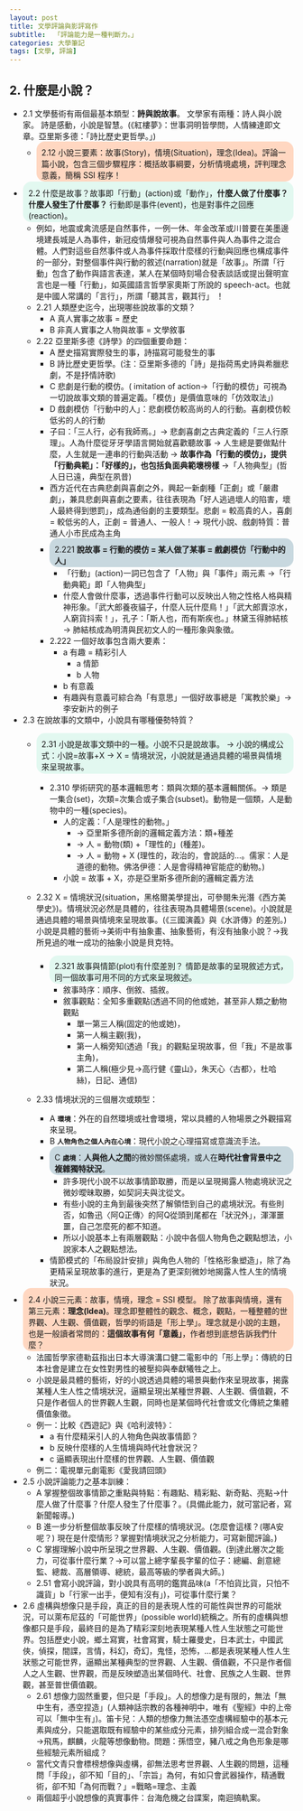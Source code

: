 ```yaml
---
layout: post
title: 文學評論與影評寫作
subtitle:  「評論能力是一種判斷力。」
categories: 大學筆記
tags: [文學, 評論]
---
```


## 2. 什麼是小說？

- 2.1 文學藝術有兩個最基本類型：**詩與說故事**。
    文學家有兩種：詩人與小說家。
    詩是感動，小說是智慧。(《紅樓夢》：世事洞明皆學問，人情練達即文章。亞里斯多德：「詩比歷史更哲學。」)
    - <span style="background-color: #ffd7c1; display: block; padding: 2% 2% 0.5% 2%; border-radius: 15px;">2.12 小說三要素：故事(Story)，情境(Situation)，理念(Idea)。評論一篇小說，包含三個步驟程序：概括故事綱要，分析情境處境，評判理念意義，簡稱 SSI 程序！</span>
- <span style="background-color: #e2f8f0; display: block; padding: 2% 2% 0.5% 2%; border-radius: 15px;">2.2 什麼是故事？故事即「行動」(action)或「動作」，**什麼人做了什麼事？什麼人發生了什麼事？** 行動即是事件(event)，也是對事件之回應(reaction)。</span>
    - 例如，地震或禽流感是自然事件，一例一休、年金改革或川普要在美墨邊境建長城是人為事件，新冠疫情爆發可視為自然事件與人為事件之混合體。人們對這些自然事件或人為事件採取什麼樣的行動與回應也構成事件的一部分，對整個事件與行動的敘述(narration)就是「故事」。所謂「行動」包含了動作與語言表達，某人在某個時刻場合發表談話或提出聲明宣言也是一種「行動」，如英國語言哲學家奧斯丁所說的 speech-act。也就是中國人常講的「言行」，所謂「聽其言，觀其行」 ！
    - 2.21 人類歷史迄今，出現哪些說故事的文類？
        - A 真人實事之故事 = 歷史
        - B 非真人實事之人物與故事 = 文學敘事
    - 2.22 亞里斯多德《詩學》的四個重要命題：
        - A 歷史描寫實際發生的事，詩描寫可能發生的事
        - B 詩比歷史更哲學。(注：亞里斯多德的「詩」是指荷馬史詩與希臘悲劇，不是抒情詩歌)
        - C 悲劇是行動的模仿。( imitation of action→「行動的模仿」可視為一切說故事文類的普遍定義。「模仿」是價值意味的「仿效取法」)
        - D 戲劇模仿「行動中的人」：悲劇模仿較高尚的人的行動。喜劇模仿較低劣的人的行動
        - 子曰：「三人行，必有我師焉。」→ 悲劇喜劇之古典定義的「三人行原理」。人為什麼從牙牙學語言開始就喜歡聽故事 → 人生總是要做點什麼，人生就是一連串的行動與活動 → **故事作為「行動的模仿」，提供「行動典範」：「好樣的」，也包括負面典範壞榜樣** →「人物典型」(哲人日已遠，典型在夙昔)
        - 西方近代在古典悲劇與喜劇之外，興起一新劇種「正劇」或「嚴肅劇」，兼具悲劇與喜劇之要素，往往表現為「好人逃過壞人的陷害，壞人最終得到懲罰」，成為通俗劇的主要類型。悲劇 = 較高貴的人，喜劇 = 較低劣的人，正劇 = 普通人、一般人！→ 現代小說、戲劇特質：普通人小市民成為主角
        - <span style="background-color: #c8d8df; display: block; padding: 2% 2% 0.5% 2%; border-radius: 15px;">2.221 **說故事 = 行動的模仿 = 某人做了某事 = 戲劇模仿「行動中的人」**</span>
            - 「行動」(action)一詞已包含了「人物」與「事件」兩元素 →「行動典範」即「人物典型」
            - 什麼人會做什麼事，透過事件行動可以反映出人物之性格人格與精神形象。「武大郎養夜貓子，什麼人玩什麼鳥！」「武大郎賣涼水，人窮貨抖索！」，孔子：「斯人也，而有斯疾也。」林黛玉得肺結核→ 肺結核成為明清與民初文人的一種形象與象徵。
        - 2.222 一個好故事包含兩大要素：
            - a 有趣 = 精彩引人
                - a 情節
                - b 人物
            - b 有意義 
            - 有趣與有意義可綜合為「有意思」一個好故事總是「寓教於樂」→ 李安新片的例子
- 2.3 在說故事的文類中，小說具有哪種優勢特質？
    - <span style="background-color: #e2f8f0; display: block; padding: 2% 2% 0.5% 2%; border-radius: 15px;">2.31 小說是故事文類中的一種。小說不只是說故事。
    → 小說的構成公式：小說=故事+X 
    → X = 情境狀況，小說就是通過具體的場景與情境來呈現故事。</span>
        - 2.310 學術研究的基本邏輯思考：類與次類的基本邏輯關係。→ 類是一集合(set)，次類=次集合或子集合(subset)。動物是一個類，人是動物中的一種(species)。
            - 人的定義：「人是理性的動物。」
                - → 亞里斯多德所創的邏輯定義方法：類+種差 
                - → 人 = 動物(類) +「理性的」(種差)。
                - → 人 = 動物 + X (理性的，政治的，會說話的…。儒家：人是道德的動物。佛洛伊德：人是會得精神官能症的動物。)
            - 小說 = 故事 + X，亦是亞里斯多德所創的邏輯定義方法
    - 2.32 X = 情境狀況(situation，黑格爾美學提出，可參閱朱光潛《西方美學史》)。情境狀況必然是具體的，往往表現為具體場景(scene)。小說就是通過具體的場景與情境來呈現故事。(《三國演義》與《水滸傳》的差別。)小說是具體的藝術→美術中有抽象畫、抽象藝術，有沒有抽象小說？→我所見過的唯一成功的抽象小說是貝克特。
        - <span style="background-color: #e2f8f0; display: block; padding: 2% 2% 0.5% 2%; border-radius: 15px;">2.321 故事與情節(plot)有什麼差別？
    情節是故事的呈現敘述方式，同一個故事可用不同的方式來呈現敘述。</span>
            - 敘事時序：順序、倒敘、插敘。
            - 敘事觀點：全知多重觀點(透過不同的他或她，甚至非人類之動物觀點
                - 單一第三人稱(固定的他或她)，
                - 第一人稱主觀(我)，
                - 第一人稱旁知(透過「我」的觀點呈現故事，但「我」不是故事主角)，
                - 第二人稱(極少見→高行健《靈山》，朱天心〈古都〉，杜哈絲)，日記、通信)
        
    - 2.33 情境狀況的三個層次或類型：
        - A **`環境`**：外在的自然環境或社會環境，常以具體的人物場景之外觀描寫來呈現。
        - B **`人物角色之個人內在心境`**：現代小說之心理描寫或意識流手法。
        - <span style="background-color: #c8d8df; display: block; padding: 2% 2% 0.5% 2%; border-radius: 15px;">C **`處境`**：**人與他人之間**的微妙關係處境，或人在**時代社會背景中之複雜獨特狀況**。</span>
            - 許多現代小說不以故事情節取勝，而是以呈現揭露人物處境狀況之微妙曖昧取勝，如契訶夫與沈從文。
            - 有些小說的主角到最後突然了解領悟到自己的處境狀況。有些則否，如魯迅〈阿Q正傳〉的阿Q從頭到尾都在「狀況外」，渾渾噩噩，自己怎麼死的都不知道。
            - 所以小說基本上有兩層觀點：小說中各個人物角色之觀點想法，小說家本人之觀點想法。
        - 情節模式的「布局設計安排」與角色人物的「性格形象塑造」，除了為更精采呈現故事的進行，更是為了更深刻微妙地揭露人性人生的情境狀況。
- <span style="background-color: #ffd7c1; display: block; padding: 2% 2% 0.5% 2%; border-radius: 15px;">2.4 小說三元素：故事，情境，理念 = SSI 模型。
除了故事與情境，還有第三元素：**理念(Idea)**。理念即整體性的觀念、概念，觀點，一種整體的世界觀、人生觀、價值觀，哲學的術語是「形上學」。理念就是小說的主題，也是一般讀者常問的：**這個故事有何「意義」**，作者想到底想告訴我們什麼？</span>
    - 法國哲學家德勒茲指出日本大導演溝口健二電影中的「形上學」：傳統的日本社會是建立在女性對男性的被壓抑與奉獻犧牲之上。
    - 小說是最具體的藝術，好的小說透過具體的場景與動作來呈現故事，揭露某種人生人性之情境狀況，逼顯呈現出某種世界觀、人生觀、價值觀，不只是作者個人的世界觀人生觀，同時也是某個時代社會或文化傳統之集體價值象徵。
    - 例一：比較《西遊記》與《哈利波特》：
        - a 有什麼精采引人的人物角色與故事情節？
        - b 反映什麼樣的人生情境與時代社會狀況？
        - c 逼顯表現出什麼樣的世界觀、人生觀、價值觀
    - 例二：電視單元劇電影《愛我請回頭》
- 2.5 小說評論能力之基本訓練：
    - A 掌握整個故事情節之重點與特點：有趣點、精彩點、新奇點、亮點→什麼人做了什麼事？什麼人發生了什麼事？。(具備此能力，就可當記者，寫新聞報導。)
    - B 進一步分析整個故事反映了什麼樣的情境狀況。(怎麼會這樣？(哪A安呢？) 現在是什麼情形？掌握對情境狀況之分析能力，可寫新聞評論。)
    - C 掌握理解小說中所呈現之世界觀、人生觀、價值觀。(到達此層次之能力，可從事什麼行業？→可以當上總字輩長字輩的位子：總編、創意總監、總裁、高層領導、總統，最高等級的學者與大師。)
    - 2.51 會寫小說評論，對小說具有高明的鑑賞品味(a「不怕貨比貨，只怕不識貨」b「行家一出手，便知有沒有」)，可從事什麼行業？
- 2.6 虛構與想像只是手段，真正的目的是表現人性的可能性與世界的可能狀況，可以萊布尼茲的「可能世界」(possible world)統稱之。所有的虛構與想像都只是手段，最終目的是為了精彩深刻地表現某種人性人生狀態之可能世界。包括歷史小說，鄉土寫實，社會寫實，騎士羅曼史，日本武士，中國武俠，偵探，間諜，言情，科幻，奇幻，鬼怪，恐怖，…都是表現某種人性人生狀態之可能世界，逼顯出某種典型的世界觀、人生觀、價值觀，不只是作者個人之人生觀、世界觀，而是反映塑造出某個時代、社會、民族之人生觀、世界觀，甚至普世價值觀。
    - 2.61 想像力固然重要，但只是「手段」。人的想像力是有限的，無法「無中生有，憑空捏造」(人類神話宗教的各種神明中，唯有《聖經》中的上帝可以「無中生有」)。笛卡兒：人類的想像力無法憑空虛構經驗中的基本元素與成分，只能選取既有經驗中的某些成分元素，排列組合成一混合對象→飛馬，麒麟，火龍等想像動物。問題：孫悟空，豬八戒之角色形象是哪些經驗元素所組成？
    - 當代文青只會標榜想像與虛構，卻無法思考世界觀、人生觀的問題，這種問「手段」，卻不知「目的」、「宗旨」為何，有如只會武器操作，精通戰術，卻不知「為何而戰？」=戰略=理念、主義
    - 兩個超乎小說想像的真實事件：台海危機之台諜案，南迴搞軌案。